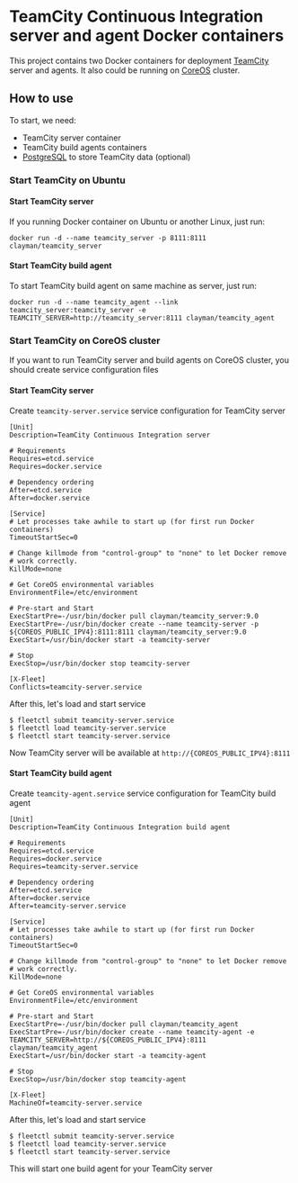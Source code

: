 # TeamCity Continuous Integration server and agent Docker containers

This project contains two Docker containers for deployment [TeamCity](https://www.jetbrains.com/teamcity/) server and agents.
It also could be running  on [CoreOS](https://coreos.com) cluster.

## How to use

To start, we need:

- TeamCity server container
- TeamCity build agents containers
- [PostgreSQL](https://hub.docker.com/u/clayman/postgresql/) to store TeamCity data (optional)

### Start TeamCity on Ubuntu

#### Start TeamCity server

If you running Docker container on Ubuntu or another Linux, just run:

    docker run -d --name teamcity_server -p 8111:8111 clayman/teamcity_server

#### Start TeamCity build agent

To start TeamCity build agent on same machine as server, just run:

    docker run -d --name teamcity_agent --link teamcity_server:teamcity_server -e TEAMCITY_SERVER=http://teamcity_server:8111 clayman/teamcity_agent

### Start TeamCity on CoreOS cluster

If you want to run TeamCity server and build agents on CoreOS cluster, you should create service configuration files

#### Start TeamCity server

Create `teamcity-server.service` service configuration for TeamCity server

    [Unit]
    Description=TeamCity Continuous Integration server

    # Requirements
    Requires=etcd.service
    Requires=docker.service

    # Dependency ordering
    After=etcd.service
    After=docker.service

    [Service]
    # Let processes take awhile to start up (for first run Docker containers)
    TimeoutStartSec=0

    # Change killmode from "control-group" to "none" to let Docker remove
    # work correctly.
    KillMode=none

    # Get CoreOS environmental variables
    EnvironmentFile=/etc/environment

    # Pre-start and Start
    ExecStartPre=-/usr/bin/docker pull clayman/teamcity_server:9.0
    ExecStartPre=-/usr/bin/docker create --name teamcity-server -p ${COREOS_PUBLIC_IPV4}:8111:8111 clayman/teamcity_server:9.0
    ExecStart=/usr/bin/docker start -a teamcity-server

    # Stop
    ExecStop=/usr/bin/docker stop teamcity-server

    [X-Fleet]
    Conflicts=teamcity-server.service

After this, let's load and start service

    $ fleetctl submit teamcity-server.service
    $ fleetctl load teamcity-server.service
    $ fleetctl start teamcity-server.service

Now TeamCity server will be available at `http://{COREOS_PUBLIC_IPV4}:8111`

#### Start TeamCity build agent

Create `teamcity-agent.service` service configuration for TeamCity build agent

    [Unit]
    Description=TeamCity Continuous Integration build agent

    # Requirements
    Requires=etcd.service
    Requires=docker.service
    Requires=teamcity-server.service

    # Dependency ordering
    After=etcd.service
    After=docker.service
    After=teamcity-server.service

    [Service]
    # Let processes take awhile to start up (for first run Docker containers)
    TimeoutStartSec=0

    # Change killmode from "control-group" to "none" to let Docker remove
    # work correctly.
    KillMode=none

    # Get CoreOS environmental variables
    EnvironmentFile=/etc/environment

    # Pre-start and Start
    ExecStartPre=-/usr/bin/docker pull clayman/teamcity_agent
    ExecStartPre=-/usr/bin/docker create --name teamcity-agent -e TEAMCITY_SERVER=http://${COREOS_PUBLIC_IPV4}:8111 clayman/teamcity_agent
    ExecStart=/usr/bin/docker start -a teamcity-agent

    # Stop
    ExecStop=/usr/bin/docker stop teamcity-agent

    [X-Fleet]
    MachineOf=teamcity-server.service

After this, let's load and start service

    $ fleetctl submit teamcity-server.service
    $ fleetctl load teamcity-server.service
    $ fleetctl start teamcity-server.service

This will start one build agent for your TeamCity server
